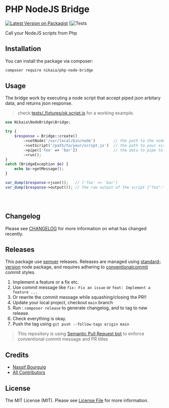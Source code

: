 # PHP NodeJS Bridge

[![Latest Version on Packagist](https://img.shields.io/packagist/v/nikaia/php-node-bridge.svg?style=flat-square)](https://packagist.org/packages/nikaia/php-node-bridge)
[![Tests](https://github.com/nikaia/php-node-bridge/actions/workflows/tests.yml)

Call your NodeJS scripts from Php

## Installation

You can install the package via composer:

```bash
composer require nikaia/php-node-bridge
```

## Usage

The bridge work by executing a node script that accept piped json arbitary data, and returns json response.

> check [tests/_fixtures/ok.script.js](tests/_fixtures/ok.script.js) for a working example.


```php
use Nikaia\NodeBridge\Bridge;

try {
    $response = Bridge::create()
        ->setNode('/usr/local/bin/node')        // the path to the node (You can omit if in system path)
        ->setScript('/path/to/your/script.js')  // the path to your script 
        ->pipe(['foo' => 'bar'])                // the data to pipe to the script
        ->run();
}
catch (BridgeException $e) {
    echo $e->getMessage();
}

var_dump($response->json());   // ['foo' => 'bar']
var_dump($response->output()); // the raw output of the script {"foo":"bar"}
```
```    
``` 

```


```

## Changelog

Please see [CHANGELOG](CHANGELOG.md) for more information on what has changed recently.

## Releases

This package use [semver](https://semver.org/) releases.
Releases are managed using [standard-version](https://github.com/conventional-changelog/standard-version) node package,
and requires adhering to [conventionalcommit](https://conventionalcommits.org) commit styles.

1. Implement a feature or a fix etc.
2. Use commit message like `fix: Fix an issue` or `feat: Implement a feature ...`
3. Or rewrite the commit message while squashing/closing the PR!!
4. Update your local project, checkout `main` branch
5. Run : `composer release` to generate changelog, and to tag to new release.
6. Check everything is okay.
7. Push the tag using `git push --follow-tags origin main`


> This repository is using [Semantic Pull Request bot](https://github.com/zeke/semantic-pull-requests) to enforce conventional commit message and PR titles


## Credits

- [Nassif Bourguig](https://github.com/nbourguig)
- [All Contributors](../../contributors)

## License

The MIT License (MIT). Please see [License File](LICENSE.md) for more information.
